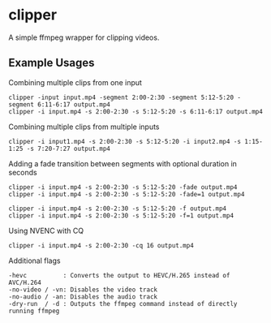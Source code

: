 # clipper

A simple ffmpeg wrapper for clipping videos.

## Example Usages

Combining multiple clips from one input

```
clipper -input input.mp4 -segment 2:00-2:30 -segment 5:12-5:20 -segment 6:11-6:17 output.mp4
clipper -i input.mp4 -s 2:00-2:30 -s 5:12-5:20 -s 6:11-6:17 output.mp4
```

Combining multiple clips from multiple inputs

```
clipper -i input1.mp4 -s 2:00-2:30 -s 5:12-5:20 -i input2.mp4 -s 1:15-1:25 -s 7:20-7:27 output.mp4
```

Adding a fade transition between segments with optional duration in seconds

```
clipper -i input.mp4 -s 2:00-2:30 -s 5:12-5:20 -fade output.mp4
clipper -i input.mp4 -s 2:00-2:30 -s 5:12-5:20 -fade=1 output.mp4

clipper -i input.mp4 -s 2:00-2:30 -s 5:12-5:20 -f output.mp4
clipper -i input.mp4 -s 2:00-2:30 -s 5:12-5:20 -f=1 output.mp4
```

Using NVENC with CQ

```
clipper -i input.mp4 -s 2:00-2:30 -cq 16 output.mp4
```

Additional flags

```
-hevc          : Converts the output to HEVC/H.265 instead of AVC/H.264
-no-video / -vn: Disables the video track
-no-audio / -an: Disables the audio track
-dry-run  / -d : Outputs the ffmpeg command instead of directly running ffmpeg
```
